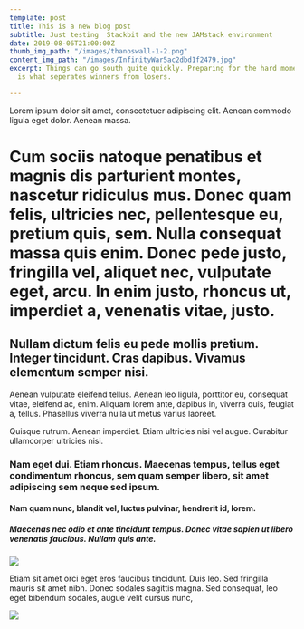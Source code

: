 ```yaml
---
template: post
title: This is a new blog post
subtitle: Just testing  Stackbit and the new JAMstack environment
date: 2019-08-06T21:00:00Z
thumb_img_path: "/images/thanoswall-1-2.png"
content_img_path: "/images/InfinityWar5ac2dbd1f2479.jpg"
excerpt: Things can go south quite quickly. Preparing for the hard moment of life
  is what seperates winners from losers.

---
```

Lorem ipsum dolor sit amet, consectetuer adipiscing elit. Aenean commodo ligula eget dolor. Aenean massa. 

# Cum sociis natoque penatibus et magnis dis parturient montes, nascetur ridiculus mus. Donec quam felis, ultricies nec, pellentesque eu, pretium quis, sem. Nulla consequat massa quis enim. Donec pede justo, fringilla vel, aliquet nec, vulputate eget, arcu. In enim justo, rhoncus ut, imperdiet a, venenatis vitae, justo. 

## Nullam dictum felis eu pede mollis pretium. Integer tincidunt. Cras dapibus. Vivamus elementum semper nisi. 

Aenean vulputate eleifend tellus. Aenean leo ligula, porttitor eu, consequat vitae, eleifend ac, enim. Aliquam lorem ante, dapibus in, viverra quis, feugiat a, tellus. Phasellus viverra nulla ut metus varius laoreet. 

Quisque rutrum. Aenean imperdiet. Etiam ultricies nisi vel augue. Curabitur ullamcorper ultricies nisi.

###  Nam eget dui. Etiam rhoncus. Maecenas tempus, tellus eget condimentum rhoncus, sem quam semper libero, sit amet adipiscing sem neque sed ipsum. 

#### Nam quam nunc, blandit vel, luctus pulvinar, hendrerit id, lorem.

#####  Maecenas nec odio et ante tincidunt tempus. Donec vitae sapien ut libero venenatis faucibus. Nullam quis ante. 

![](/images/2.jpg)

Etiam sit amet orci eget eros faucibus tincidunt. Duis leo. Sed fringilla mauris sit amet nibh. Donec sodales sagittis magna. Sed consequat, leo eget bibendum sodales, augue velit cursus nunc,

![](/images/7.jpg)